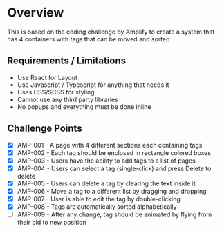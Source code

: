 # Overview

This is based on the coding challenge by Amplify to create a system that has 4 containers with tags that can be moved and sorted

## Requirements / Limitations

- Use React for Layout
- Use Javascript / Typescript for anything that needs it
- Uses CSS/SCSS for styling
- Cannot use any third party libraries
- No popups and everything must be done inline

## Challenge Points

- [x] AMP-001 - A page with 4 different sections each containing tags
- [x] AMP-002 - Each tag should be enclosed in rectangle colored boxes
- [x] AMP-003 - Users have the ability to add tags to a list of pages
- [x] AMP-004 - Users can select a tag (single-click) and press Delete to delete
- [x] AMP-005 - Users can delete a tag by clearing the text inside it
- [x] AMP-006 - Move a tag to a different list by dragging and dropping
- [x] AMP-007 - User is able to edit the tag by double-clicking
- [x] AMP-008 - Tags are automatically sorted alphabetically
- [ ] AMP-009 - After any change, tag should be animated by flying from their old to new position
